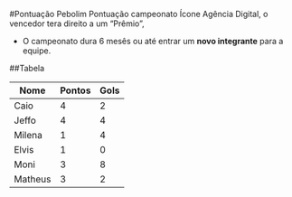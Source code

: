 
#Pontuação Pebolim 
Pontuação campeonato Ícone Agência Digital, o vencedor tera direito a um “Prêmio”, 
* O campeonato dura 6 mesês ou até entrar um **novo integrante** para a equipe.

##Tabela

| Nome  | Pontos  | Gols  |  
|---|---|---|
| Caio   | 4  | 2 |
| Jeffo  | 4  |  4 |
| Milena  | 1  |  4 |
| Elvis  |  1 | 0  |
| Moni  |  3 | 8  |
| Matheus  |  3 |  2 |

